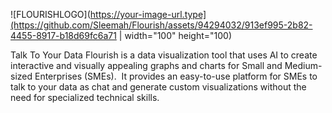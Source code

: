 ![FLOURISHLOGO](https://your-image-url.type](https://github.com/Sleemah/Flourish/assets/94294032/913ef995-2b82-4455-8917-b18d69fc6a71 | width="100" height="100)

Talk To Your Data
Flourish is a data visualization tool that uses AI to create interactive and visually appealing graphs and charts for Small and Medium-sized Enterprises (SMEs). 
It provides an easy-to-use platform for SMEs to talk to your data as chat and generate custom visualizations without the need for specialized technical skills.
